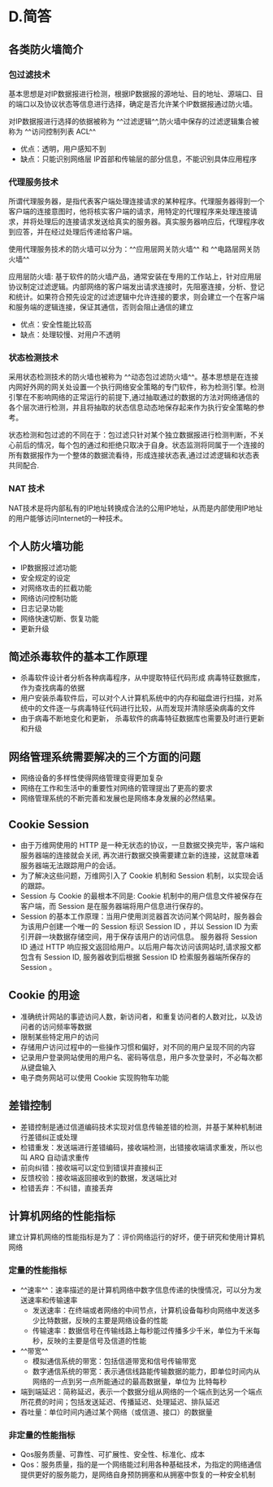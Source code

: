 # D.简答
## 各类防火墙简介
### 包过滤技术
基本思想是对IP数据报进行检测，根据IP数据报的源地址、目的地址、源端口、目的端口以及协议状态等信息进行选择，确定是否允许某个IP数据报通过防火墙。

对IP数据报进行选择的依据被称为 ^^过滤逻辑^^,防火墙中保存的过滤逻辑集合被称为 ^^访问控制列表 ACL^^

* 优点：透明，用户感知不到
* 缺点：只能识别网络层 IP首部和传输层的部分信息，不能识别具体应用程序

### 代理服务技术
所谓代理服务器，是指代表客户端处理连接请求的某种程序。代理服务器得到一个客户端的连接意图时，他将核实客户端的请求，用特定的代理程序来处理连接请求，并将处理后的连接请求发送给真实的服务器。真实服务器响应后，代理程序收到应答，并在经过处理后传递给客户端。

使用代理服务技术的防火墙可以分为：^^应用层网关防火墙^^ 和  ^^电路层网关防火墙^^

应用层防火墙: 基于软件的防火墙产品，通常安装在专用的工作站上，针对应用层协议制定过滤逻辑。内部网络的客户端发出请求连接时，先阻塞连接，分析、登记和统计。如果符合预先设定的过滤逻辑中允许连接的要求，则会建立一个在客户端和服务端的逻辑连接，保证其通信，否则会阻止通信的建立

* 优点：安全性能比较高
* 缺点：处理较慢、对用户不透明
### 状态检测技术
采用状态检测技术的防火墙也被称为 ^^动态包过滤防火墙^^。基本思想是在连接内网好外网的网关处设置一个执行网络安全策略的专门软件，称为检测引擎。检测引擎在不影响网络的正常运行的前提下,通过抽取通过的数据的方法对网络通信的各个层次进行检测，并且将抽取的状态信息动态地保存起来作为执行安全策略的参考。

状态检测和包过滤的不同在于：包过滤只针对某个独立数据报进行检测判断，不关心前后的情况，每个包的通过和拒绝只取决于自身。状态监测将同属于一个连接的所有数据报作为一个整体的数据流看待，形成连接状态表,通过过滤逻辑和状态表共同配合.
### NAT 技术
NAT技术是将内部私有的IP地址转换成合法的公用IP地址，从而是内部使用IP地址的用户能够访问Internet的一种技术。
## 个人防火墙功能
* IP数据报过滤功能
* 安全规定的设定
* 对网络攻击的拦截功能
* 网络访问控制功能
* 日志记录功能
* 网络快速切断、恢复功能
* 更新升级
## 简述杀毒软件的基本工作原理
* 杀毒软件设计者分析各种病毒程序，从中提取特征代码形成 病毒特征数据库，作为查找病毒的依据
* 用户安装杀毒软件后，可以对个人计算机系统中的内存和磁盘进行扫描，对系统中的文件逐一与病毒特征代码进行比较，从而发现并清除感染病毒的文件
* 由于病毒不断地变化和更新， 杀毒软件的病毒特征数据库也需要及时进行更新和升级

## 网络管理系统需要解决的三个方面的问题
* 网络设备的多样性使得网络管理变得更加复杂
* 网络在工作和生活中的重要性对网络的管理提出了更高的要求
* 网络管理系统的不断完善和发展也是网络本身发展的必然结果。

## Cookie Session
* 由于万维网使用的 HTTP 是一种无状态的协议，一旦数据交换完毕，客户端和服务器端的连接就会关闭, 再次进行数据交换需要建立新的连接，这就意味着服务器端无法跟踪用户的会话。
* 为了解决这些问题，万维网引入了 Cookie 机制和 Session 机制，以实现会话的跟踪。
* Session 与 Cookie 的最根本不同是: Cookie 机制中的用户信息文件被保存在客户端，而 Session 是在服务器端将用户信息进行保存的。
* Session 的基本工作原理：当用户使用浏览器首次访问某个网站时，服务器会为该用户创建一个唯一的 Session 标识 Session ID ，并以 Session ID 为索引开辟一块数据存储空间，用于保存该用户的访问信息。
服务器将 Session ID 通过 HTTP 响应报文返回给用户。以后用户每次访问该网站时,请求报文都包含有 Session ID, 服务器收到后根据 Session ID 检索服务器端所保存的 Session 。
## Cookie 的用途
* 准确统计网站的事迹访问人数，新访问者，和重复访问者的人数对比，以及访问者的访问频率等数据
* 限制某些特定用户的访问
* 存储用户访问过程中的一些操作习惯和偏好，对不同的用户呈现不同的内容
* 记录用户登录网站使用的用户名、密码等信息，用户多次登录时，不必每次都从键盘输入
* 电子商务网站可以使用 Cookie 实现购物车功能

## 差错控制
* 差错控制是通过信道编码技术实现对信息传输差错的检测，并基于某种机制进行差错纠正或处理
* 检错重发：发送端进行差错编码，接收端检测，出错接收端请求重发，所以也叫 ARQ 自动请求重传
* 前向纠错：接收端可以定位到错误并直接纠正
* 反馈校验：接收端返回接收到的数据，发送端比对
* 检错丢弃：不纠错，直接丢弃


## 计算机网络的性能指标
建立计算机网络的性能指标是为了：评价网络运行的好坏，便于研究和使用计算机网络
### 定量的性能指标
* ^^速率^^：速率描述的是计算机网络中数字信息传递的快慢情况，可以分为发送速率和传输速率
    * 发送速率：在终端或者网络的中间节点，计算机设备每秒向网络中发送多少比特数据，反映的主要是网络设备的性能
    * 传输速率：数据信号在传输线路上每秒能过传播多少千米，单位为千米每秒，反映的主要是信号及信道的性能
* ^^带宽^^
    * 模拟通信系统的带宽：包括信道带宽和信号传输带宽
    * 数字通信系统的带宽：表示通信线路能传输数据的能力，即单位时间内从网络的一点到另一点所能通过的最高数据量，单位为 比特每秒
* 端到端延迟：简称延迟，表示一个数据分组从网络的一个端点到达另一个端点所花费的时间；包括发送延迟、传播延迟、处理延迟、排队延迟
* 吞吐量：单位时间内通过某个网络（或信道、接口）的数据量
### 非定量的性能指标
* Qos服务质量、可靠性、可扩展性、安全性、标准化、成本
* Qos：服务质量，指的是一个网络能过利用各种基础技术，为指定的网络通信提供更好的服务能力，是网络自身预防拥塞和从拥塞中恢复的一种安全机制
